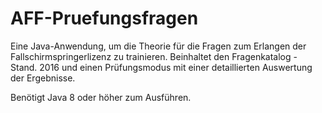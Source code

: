 # AFF-Pruefungsfragen
Eine Java-Anwendung, um die Theorie für die Fragen zum Erlangen der Fallschirmspringerlizenz zu trainieren. Beinhaltet den Fragenkatalog - Stand. 2016 und einen Prüfungsmodus mit einer detaillierten Auswertung der Ergebnisse.

Benötigt Java 8 oder höher zum Ausführen.
